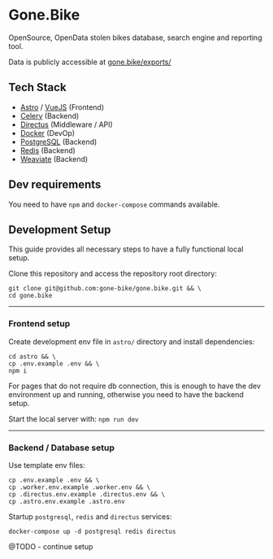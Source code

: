 # Gone.Bike
OpenSource, OpenData stolen bikes database, search engine and reporting tool.

Data is publicly accessible at [gone.bike/exports/](https://gone.bike/exports/)

## Tech Stack
- [Astro](https://astro.build) / [VueJS](https://vuejs.org/) (Frontend)
- [Celery](https://docs.celeryq.dev/en/stable/0) (Backend)
- [Directus](https://directus.io) (Middleware / API)
- [Docker](https://www.docker.com/) (DevOp)
- [PostgreSQL](https://www.postgresql.org) (Backend)
- [Redis](https://redis.io) (Backend)
- [Weaviate](https://weaviate.io) (Backend)


## Dev requirements
You need to have `npm` and `docker-compose` commands available.

## Development Setup
This guide provides all necessary steps to have a fully functional local setup.

Clone this repository and access the repository root directory:

```
git clone git@github.com:gone-bike/gone.bike.git && \
cd gone.bike
```

---

### Frontend setup
Create development env file in `astro/` directory and install dependencies:

```
cd astro && \
cp .env.example .env && \
npm i
```

For pages that do not require db connection, this is enough to have the dev environment up and running, otherwise you need to have the backend setup.

Start the local server with:
```npm run dev```

---

### Backend / Database setup
Use template env files:

```
cp .env.example .env && \
cp .worker.env.example .worker.env && \
cp .directus.env.example .directus.env && \
cp .astro.env.example .astro.env
```

Startup `postgresql`, `redis` and `directus` services:

```docker-compose up -d postgresql redis directus```

@TODO - continue setup
